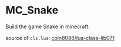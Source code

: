 # MC_Snake
Build the game Snake in minecraft.

source of `cls.lua`: [coin8086/lua-class-lib071](https://github.com/coin8086/lua-class-lib)
